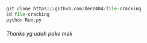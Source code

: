 ```python
git clone https://github.com/Xenz404/file-cracking
cd file-cracking
python Run.py
```

###### Thanks yg udah pake mek
